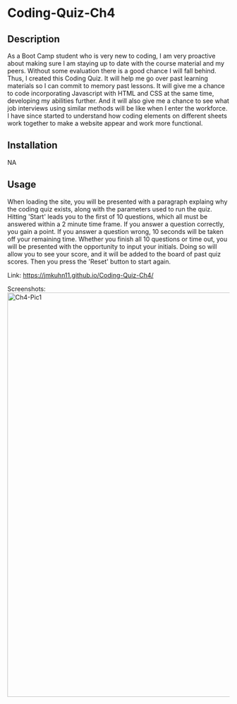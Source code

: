 # Coding-Quiz-Ch4

## Description
As a Boot Camp student who is very new to coding, I am very proactive about making sure I am staying up to date with the course material and my peers. Without some evaluation there is a good chance I will fall behind. Thus, I created this Coding Quiz. It will help me go over past learning materials so I can commit to memory past lessons. It will give me a chance to code incorporating Javascript with HTML and CSS at the same time, developing my abilities further. And it will also give me a chance to see what job interviews using similar methods will be like when I enter the workforce. I have since started to understand how coding elements on different sheets work together to make a website appear and work more functional.

## Installation
NA

## Usage
When loading the site, you will be presented with a paragraph explaing why the coding quiz exists, along with the parameters used to run the quiz. Hitting 'Start' leads you to the first of 10 questions, which all must be answered within a 2 minute time frame. If you answer a question correctly, you gain a point. If you answer a question wrong, 10 seconds will be taken off your remaining time. Whether you finish all 10 questions or time out, you will be presented with the opportunity to input your initials. Doing so will allow you to see your score, and it will be added to the board of past quiz scores. Then you press the 'Reset' button to start again.

Link: https://jmkuhn11.github.io/Coding-Quiz-Ch4/

Screenshots: <img width="918" alt="Ch4-Pic1" src="https://user-images.githubusercontent.com/122703273/216250522-ef3d227d-60af-4ae7-b712-03e6e7a50dd5.PNG">

